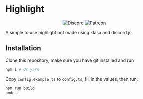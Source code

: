 # Highlight

<div align="center">
	<p>
		<a href="https://discord.gg/C6D9bge">
			<img src="https://discord.com/api/guilds/479665229396049920/embed.png" alt="Discord" />
		</a>
		<a href="https://www.patreon.com/kingdgrizzle">
			<img src="https://img.shields.io/badge/donate-patreon-F96854.svg" alt="Patreon" />
		</a>
	</p>
</div>

A simple to use highlight bot made using klasa and discord.js.

## Installation

Clone this repository, make sure you have git installed and run

```bash
npm i # Or yarn
```

Copy `config.example.ts` to `config.ts`, fill in the values, then run:

```bash
npm run build
node .
```
